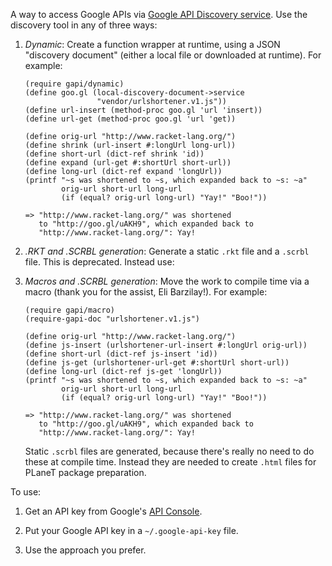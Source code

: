 A way to access Google APIs via
[Google API Discovery service](https://developers.google.com/discovery/). Use
the discovery tool in any of three ways:

1. _Dynamic_: Create a function wrapper at runtime, using a JSON
   "discovery document" (either a local file or downloaded at
   runtime). For example:
   
   ```
   (require gapi/dynamic)
   (define goo.gl (local-discovery-document->service
                   "vendor/urlshortener.v1.js"))
   (define url-insert (method-proc goo.gl 'url 'insert))
   (define url-get (method-proc goo.gl 'url 'get))

   (define orig-url "http://www.racket-lang.org/")
   (define shrink (url-insert #:longUrl long-url))
   (define short-url (dict-ref shrink 'id))
   (define expand (url-get #:shortUrl short-url))
   (define long-url (dict-ref expand 'longUrl))
   (printf "~s was shortened to ~s, which expanded back to ~s: ~a"
           orig-url short-url long-url
           (if (equal? orig-url long-url) "Yay!" "Boo!"))

   => "http://www.racket-lang.org/" was shortened
      to "http://goo.gl/uAKH9", which expanded back to
      "http://www.racket-lang.org/": Yay!
   ```

2. _.RKT and .SCRBL generation_: Generate a static `.rkt` file and a
   `.scrbl` file. This is deprecated. Instead use:

3. _Macros and .SCRBL generation_: Move the work to compile time via a
   macro (thank you for the assist, Eli Barzilay!). For example:
   
   ```
   (require gapi/macro)
   (require-gapi-doc "urlshortener.v1.js")

   (define orig-url "http://www.racket-lang.org/")
   (define js-insert (urlshortener-url-insert #:longUrl orig-url))
   (define short-url (dict-ref js-insert 'id))
   (define js-get (urlshortener-url-get #:shortUrl short-url))
   (define long-url (dict-ref js-get 'longUrl))
   (printf "~s was shortened to ~s, which expanded back to ~s: ~a"
           orig-url short-url long-url
           (if (equal? orig-url long-url) "Yay!" "Boo!"))
   
   => "http://www.racket-lang.org/" was shortened
      to "http://goo.gl/uAKH9", which expanded back to
      "http://www.racket-lang.org/": Yay!
   ```
   
   Static `.scrbl` files are generated, because there's really no need
   to do these at compile time. Instead they are needed to create
   `.html` files for PLaneT package preparation.


To use:

1. Get an API key from Google's
[API Console](https://code.google.com/apis/console/).

2. Put your Google API key in a `~/.google-api-key` file.

3. Use the approach you prefer.
